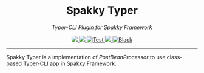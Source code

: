 <h1 align="center">Spakky Typer</h1>
<p align="center">
    <em>Typer-CLI Plugin for Spakky Framework</em>
</p>
<p align="center">
    <a href="https://pypi.org/project/spakky-typer">
        <img src="https://img.shields.io/pypi/v/spakky-typer?label=latest&color=blue">
    </a>
    <a href="https://github.com/E5presso/spakky-typer">
        <img src="https://img.shields.io/badge/python-3.10_|_3.11_|_3.12-green.svg">
    </a>
    <a href="https://github.com/E5presso/spakky-typer/actions/workflows/test.yml">
        <img src="https://github.com/E5presso/spakky-typer/actions/workflows/test.yml/badge.svg" alt="Test">
    </a>
    <a href="https://codecov.io/gh/E5presso/spakky-typer" > 
        <img src="https://codecov.io/gh/E5presso/spakky-typer/graph/badge.svg?token=w4NL9k9uQp"/> 
    </a>
    <a href="https://github.com/psf/black">
        <img src="https://img.shields.io/badge/code%20style-black-000000.svg" alt="Black">
    </a>
</p>

---

Spakky Typer is a implementation of *PostBeanProcessor* to use class-based Typer-CLI app in Spakky Framework.
